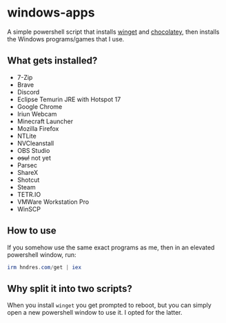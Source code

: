 # windows-apps

A simple powershell script that installs [winget](https://learn.microsoft.com/en-us/windows/package-manager/winget/) and [chocolatey](https://chocolatey.org/), then installs the Windows programs/games that I use.

## What gets installed?

* 7-Zip
* Brave
* Discord
* Eclipse Temurin JRE with Hotspot 17
* Google Chrome
* Iriun Webcam
* Minecraft Launcher
* Mozilla Firefox
* NTLite
* NVCleanstall
* OBS Studio
* ~~osu!~~ not yet
* Parsec
* ShareX
* Shotcut
* Steam
* TETR.IO
* VMWare Workstation Pro
* WinSCP

## How to use

If you somehow use the same exact programs as me, then in an elevated powershell window, run:

```powershell
irm hndres.com/get | iex
```

## Why split it into two scripts?

When you install `winget` you get prompted to reboot, but you can simply open a new powershell window to use it. I opted for the latter.

